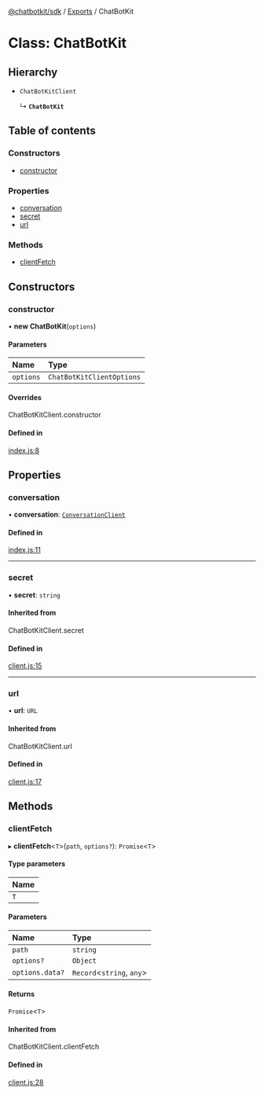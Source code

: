 [@chatbotkit/sdk](../README.md) / [Exports](../modules.md) / ChatBotKit

# Class: ChatBotKit

## Hierarchy

- `ChatBotKitClient`

  ↳ **`ChatBotKit`**

## Table of contents

### Constructors

- [constructor](ChatBotKit.md#constructor)

### Properties

- [conversation](ChatBotKit.md#conversation)
- [secret](ChatBotKit.md#secret)
- [url](ChatBotKit.md#url)

### Methods

- [clientFetch](ChatBotKit.md#clientfetch)

## Constructors

### constructor

• **new ChatBotKit**(`options`)

#### Parameters

| Name | Type |
| :------ | :------ |
| `options` | `ChatBotKitClientOptions` |

#### Overrides

ChatBotKitClient.constructor

#### Defined in

[index.js:8](https://github.com/chatbotkit/node-sdk/blob/181c528/lib/index.js#L8)

## Properties

### conversation

• **conversation**: [`ConversationClient`](ConversationClient.md)

#### Defined in

[index.js:11](https://github.com/chatbotkit/node-sdk/blob/181c528/lib/index.js#L11)

___

### secret

• **secret**: `string`

#### Inherited from

ChatBotKitClient.secret

#### Defined in

[client.js:15](https://github.com/chatbotkit/node-sdk/blob/181c528/lib/client.js#L15)

___

### url

• **url**: `URL`

#### Inherited from

ChatBotKitClient.url

#### Defined in

[client.js:17](https://github.com/chatbotkit/node-sdk/blob/181c528/lib/client.js#L17)

## Methods

### clientFetch

▸ **clientFetch**<`T`\>(`path`, `options?`): `Promise`<`T`\>

#### Type parameters

| Name |
| :------ |
| `T` |

#### Parameters

| Name | Type |
| :------ | :------ |
| `path` | `string` |
| `options?` | `Object` |
| `options.data?` | `Record`<`string`, `any`\> |

#### Returns

`Promise`<`T`\>

#### Inherited from

ChatBotKitClient.clientFetch

#### Defined in

[client.js:28](https://github.com/chatbotkit/node-sdk/blob/181c528/lib/client.js#L28)
